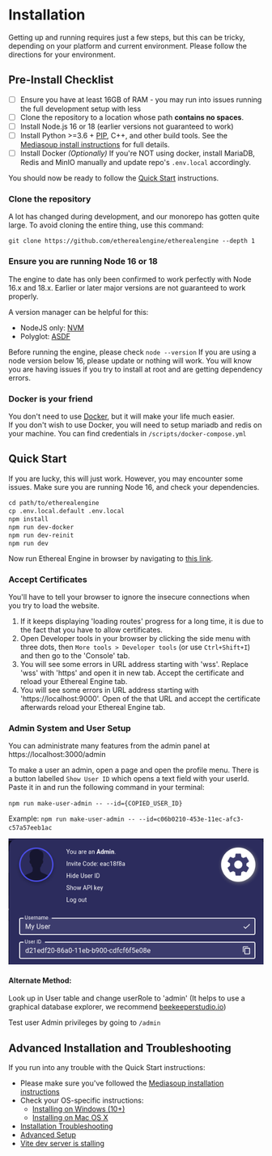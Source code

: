 # Installation

Getting up and running requires just a few steps, but this can be tricky, 
depending on your platform and current environment. Please follow the directions 
for your environment.

## Pre-Install Checklist
- [ ] Ensure you have at least 16GB of RAM - you may run into issues running the full development setup with less
- [ ] Clone the repository to a location whose path __contains no spaces__.
- [ ] Install Node.js 16 or 18 (earlier versions not guaranteed to work)
- [ ] Install Python >=3.6 + [PIP](https://pypi.org/project/pip/), C++, and other build tools.
  See the [Mediasoup install instructions](https://mediasoup.org/documentation/v3/mediasoup/installation/) for full details.
- [ ] Install Docker
  _(Optionally)_ If you're NOT using docker, install MariaDB, Redis and MinIO manually and update repo's `.env.local` accordingly.

You should now be ready to follow the [Quick Start](#quick-start) instructions.

### Clone the repository
A lot has changed during development, and our monorepo has gotten quite large.
To avoid cloning the entire thing, use this command:
```
git clone https://github.com/etherealengine/etherealengine --depth 1
```

### Ensure you are running Node 16 or 18
The engine to date has only been confirmed to work perfectly with Node 16.x and 18.x. Earlier or later major versions 
are not guaranteed to work properly.

A version manager can be helpful for this:
 - NodeJS only: [NVM](https://github.com/nvm-sh/nvm)
 - Polyglot: [ASDF](https://github.com/asdf-vm/asdf)

Before running the engine, please check `node --version`
If you are using a node version below 16, please update or nothing will work. 
You will know you are having issues if you try to install at root and are 
getting dependency errors.

### Docker is your friend
You don't need to use [Docker](https://docs.docker.com/), but it will make your life much easier.  
If you don't wish to use Docker, you will need to setup mariadb and redis on your machine. You can find credentials in `/scripts/docker-compose.yml`

## Quick Start
If you are lucky, this will just work. However, you may encounter some issues. Make sure you are running Node 16, and check your dependencies.
```
cd path/to/etherealengine
cp .env.local.default .env.local
npm install
npm run dev-docker
npm run dev-reinit
npm run dev
```
Now run Ethereal Engine in browser by navigating to [this link](https://127.0.0.1:3000/location/default).   

### Accept Certificates
You'll have to tell your browser to ignore the insecure connections when you try to load the website.
 1. If it keeps displaying 'loading routes' progress for a long time, it is due to the fact that you have to allow certificates.
 2. Open Developer tools in your browser by clicking the side menu with three dots, then `More tools > Developer tools` (or use `Ctrl+Shift+I`) and then go to the 'Console' tab.
 3. You will see some errors in URL address starting with 'wss'. Replace 'wss' with 'https' and open it in new tab. Accept the certificate and reload your Ethereal Engine tab.
 4. You will see some errors in URL address starting with 'https://localhost:9000'. Open of the that URL and accept the certificate afterwards reload your Ethereal Engine tab.

### Admin System and User Setup
You can administrate many features from the admin panel at https://localhost:3000/admin

To make a user an admin, open a page and open the profile menu. There is a button labelled `Show User ID`
which opens a text field with your userId. Paste it in and run the following command in
your terminal:

`npm run make-user-admin -- --id={COPIED_USER_ID}`

Example:
`npm run make-user-admin -- --id=c06b0210-453e-11ec-afc3-c57a57eeb1ac`

![image](./images/userid.png)

#### Alternate Method:
Look up in User table and change userRole to 'admin' 
(It helps to use a graphical database explorer, we recommend [beekeeperstudio.io](https://beekeeperstudio.io/))

Test user Admin privileges by going to `/admin`


## Advanced Installation and Troubleshooting
If you run into any trouble with the Quick Start instructions:
- Please make sure you've followed the 
  [Mediasoup installation instructions](https://mediasoup.org/documentation/v3/mediasoup/installation/)
- Check your OS-specific instructions:
  - [Installing on Windows (10+)](3_windows.md)
  - [Installing on Mac OS X](2_mac_os_x.md)
- [Installation Troubleshooting](6_install_troubleshooting.md)
- [Advanced Setup](4_advanced_setup.md)
- [Vite dev server is stalling](https://vitejs.dev/guide/troubleshooting.html#dev-server)

